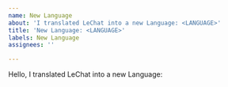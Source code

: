 ```yaml
---
name: New Language
about: 'I translated LeChat into a new Language: <LANGUAGE>'
title: 'New Language: <LANGUAGE>'
labels: New Language
assignees: ''

---
```


Hello,
I translated LeChat into a new Language: <LANGUAGE>
